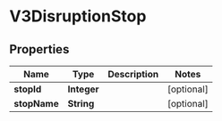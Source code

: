 

# V3DisruptionStop


## Properties

| Name | Type | Description | Notes |
|------------ | ------------- | ------------- | -------------|
|**stopId** | **Integer** |  |  [optional] |
|**stopName** | **String** |  |  [optional] |



